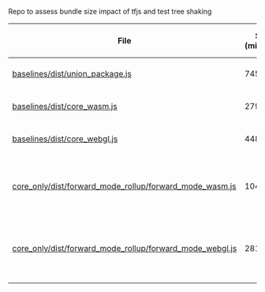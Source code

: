 Repo to assess bundle size impact of tfjs and test tree shaking

|File   |Size (minified)   |Size (min +gzip) |Desc   |
|---|---|---|---|
|[baselines/dist/union_package.js](https://ghcdn.rawgit.org/tafsiri/tfjs-treeshake/master/baselines/dist/union_package.js.html)|745KB   |182K  |Single op built against union + wasm   |
|[baselines/dist/core_wasm.js](https://ghcdn.rawgit.org/tafsiri/tfjs-treeshake/master/baselines/dist/core_wasm.js.html)|279KB   |71K  |Single op built against core + wasm   |
|[baselines/dist/core_webgl.js](https://ghcdn.rawgit.org/tafsiri/tfjs-treeshake/master/baselines/dist/core_webgl.js.html)|448KB   |110K  |Single op built against core + webgl   |
|[core_only/dist/forward_mode_rollup/forward_mode_wasm.js](https://ghcdn.rawgit.org/tafsiri/tfjs-treeshake/master/core_only/dist/forward_mode/forward_mode_wasm.js.html)|104KB   |32K  |Single op call. { "kernels": ["Max"], "backends":  ["wasm"], "forwardModeOnly": true}   |
|[core_only/dist/forward_mode_rollup/forward_mode_webgl.js](https://ghcdn.rawgit.org/tafsiri/tfjs-treeshake/master/core_only/dist/forward_mode/forward_mode_webgl.js.html)|281KB   |68K  |Single op call. { "kernels": ["Max"], "backends":  ["webgl"], "forwardModeOnly": true}   |
|   |   |   |
